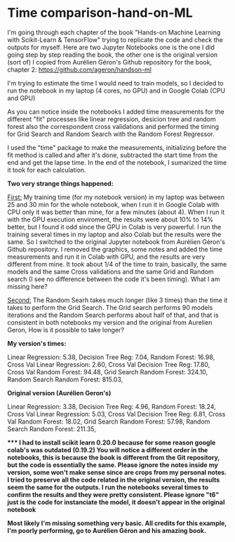# Time comparison-hand-on-ML

I'm going through each chapter of the book "Hands-on Machine Learning with Scikit-Learn & TensorFlow" trying to replicate the code and check the outputs for myself. Here are two Jupyter Notebooks one is the one I did going step by step reading the book, the other one is the original version (sort of) I copied from Aurélien Géron's Github repository for the book, chapter 2:
https://github.com/ageron/handson-ml

I'm trying to estimate the time I would need to train models, so I decided to run the notebook in my laptop (4 cores, no GPU) and in Google Colab (CPU and GPU)

As you can notice inside the notebooks I added time measurements for the different "fit" processes like linear regression, desicion tree and random forest also the correspondent cross validations and performed the timing for Grid Search and Random Search with the Random Forest Regressor.

I used the "time" package to make the measurements, initializing before the fit method is called and after it's done, subtracted the start time from the end and get the lapse time. In the end of the notebook, I sumarized the time it took for each calculation.


<B>Two very strange things happened: </B>

<u>First:</u> My training time (for my notebook version) in my laptop was between 25 and 30 min for the whole notebook, when I run it in Google Colab with CPU only it was better than mine, for a few minutes (about 4).
When I run it with the GPU execution enviroment, the results were about 10% to 14% better, but I found it odd since the GPU in Colab is very powerful.
I run the training several times in my laptop and also Colab but the results were the same. So I switched to the original Jupyter notebook from Aurélien Géron's Github repository. I removed the graphics, some notes and added the time measurements and run it in Colab with GPU, and the results are very different from mine. It took about 1/4 of the time to train, basically, the same models and the same Cross validations and the same Grid and Random search (I see no difference between the code it's been timing). What I am missing here?  


<u>Second:</u> The Random Searh takes much longer (like 3 times) than the time it takes to perform the Grid Search. The Grid search performs 90 models iterations and the Random Search performs about half of that, and that is consistent in both notebooks my version and the original from Aurelien Geron, How is it possible to take longer?


<B>My version's times:</B>

Linear Regression: 5.38,
Decision Tree Reg: 7.04,
Random Forest: 16.98,
Cross Val Linear Regression: 2.60,
Cross Val Decision Tree Reg: 17.80,
Cross Val Random Forest: 94.48,
Grid Search Random Forest: 324.10,
Random Search Random Forest: 815.03,



<B>Original version (Aurélien Geron's)</B>

Linear Regression: 3.38,
Decision Tree Reg: 4.96,
Random Forest: 18.24,
Cross Val Linear Regression: 5.03,
Cross Val Decision Tree Reg: 6.81,
Cross Val Random Forest: 18.02,
Grid Search Random Forest: 57.98,
Random Search Random Forest: 211.35,


<B>*** I had to install scikit learn 0.20.0 because for some reason google colab's was outdated (0.19.2)
    You will notice a different order in the notebooks, this is because the book is different from the Git repository, but the code is essentially the same. 
    Please ignore the notes inside my version, some won't make sense since are crops from my personal notes.
    I tried to preserve all the code related in the original version, the results seem the same for the outputs.
    I run the notebooks several times to confirm the results and they were pretty consistent.
    Please ignore "t6" just is the code for instanciate the model, it doesn't appear in the original notebook</B>




<B>Most likely I'm missing something very basic. All credits for this example, I'm poorly performing, go to Aurélien Géron and his amazing book.</B>
